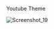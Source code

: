 Youtube Theme

![Screenshot_19](https://github.com/kunalBari5557/Chatbot-kit/assets/96560938/7c86c401-b35a-4656-8d42-4fc94451b23b)
